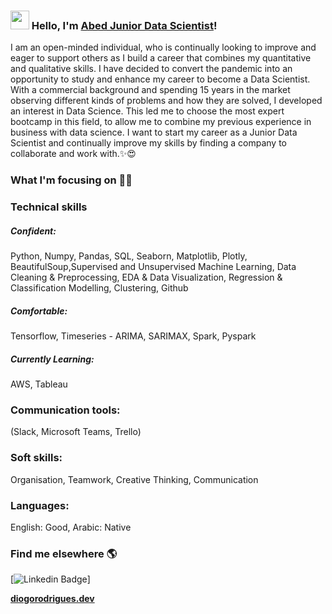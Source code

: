 ### <img src="https://media.giphy.com/media/hvRJCLFzcasrR4ia7z/giphy.gif" width="30px"> Hello, I'm [Abed Junior Data Scientist](https://www.diogorodrigues.dev/about)!

I am an open-minded individual, who is continually looking to improve and eager to support others as I build a career that combines my quantitative and qualitative skills. I have decided to convert the pandemic into an opportunity to study and enhance my career to become a Data Scientist.
With a commercial background and spending 15 years in the market observing different kinds of problems and how they are solved, I developed an interest in Data Science. This led me to choose the most expert bootcamp in this field, to allow me to combine my previous experience in business with data science.
I want to start my career as a Junior Data Scientist and continually improve my skills by finding a company to collaborate and work with.✨😍

### What I'm focusing on 👨‍💻
### Technical skills
##### Confident:
Python, Numpy, Pandas, SQL, Seaborn, Matplotlib, Plotly, BeautifulSoup,Supervised and Unsupervised Machine Learning,
Data Cleaning & Preprocessing, EDA & Data Visualization, Regression & Classification Modelling, Clustering, Github
##### Comfortable:
Tensorflow, Timeseries - ARIMA, SARIMAX, Spark, Pyspark
##### Currently Learning:
AWS, Tableau
### Communication tools:
(Slack, Microsoft Teams, Trello)
### Soft skills:
Organisation, Teamwork, Creative Thinking, Communication
### Languages:
English: Good, Arabic: Native

### Find me elsewhere 🌎

[![Linkedin Badge](https://www.linkedin.com/in/abed-al/)]


**[diogorodrigues.dev](https://www.diogorodrigues.dev/)**
